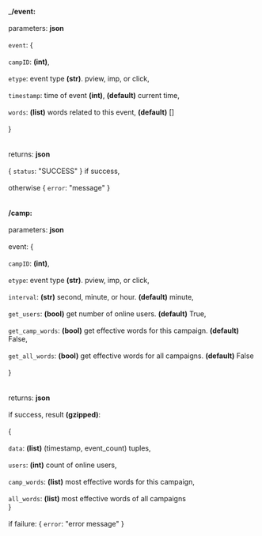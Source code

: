 ___/event:__<br />  
    parameters: __json__ <br />  
            `event`: {<br />  
            `campID`: __(int)__,<br />  
            `etype`: event type __(str)__. pview, imp, or click,<br />  
            `timestamp`: time of event __(int)__, __(default)__ current time, <br />  
            `words`: __(list)__  words related to this event, __(default)__ []<br />  
}
<br />  <br />  
returns: __json__ <br />  
            { `status`: "SUCCESS" } if success,<br />  
             otherwise { `error`: "message" }
<br />  <br />             
__/camp:__<br />  
parameters: __json__<br />  
event: {<br />  
            `campID`: __(int)__,<br />  
            `etype`: event type __(str)__. pview, imp, or click,<br />  
            `interval`: __(str)__ second, minute, or hour. __(default)__ minute,<br />  
            `get_users`: __(bool)__ get number of online users. __(default)__ True,<br />  
            `get_camp_words`: __(bool)__ get effective words for this campaign. __(default)__ False,<br />  
            `get_all_words`: __(bool)__ get effective words for all campaigns. __(default)__ False<br />  
            }
<br />  <br />  
returns: __json__<br />  
if success, result __(gzipped)__: <br />  
{ <br />  
`data`: __(list)__ (timestamp, event_count) tuples,<br />  
   `users`: __(int)__ count of online users,<br />  
 `camp_words`: __(list)__ most effective words for this campaign,<br />  
   `all_words`: __(list)__ most effective words of all campaigns
   <br />  }<br />  
            if failure: { `error`: "error message" }

